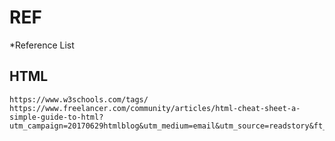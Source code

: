 # REF
*Reference List

## HTML 
```
https://www.w3schools.com/tags/
https://www.freelancer.com/community/articles/html-cheat-sheet-a-simple-guide-to-html?utm_campaign=20170629htmlblog&utm_medium=email&utm_source=readstory&ft_prog=MEE&ft_prog_id=850012105
```
